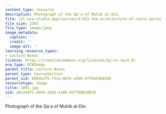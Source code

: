 ```yaml
---
content_type: resource
description: Photograph of the Qa`a of Muhib al-Din.
file: /ol-ocw-studio-app/courses/4-615-the-architecture-of-cairo-spring-2002/a0c2e9fca9343426a18693f798020830_1091.jpg
file_size: 2303
file_type: image/jpeg
image_metadata:
  caption: ''
  credit: ''
  image-alt: ''
learning_resource_types:
- Lecture Notes
license: https://creativecommons.org/licenses/by-nc-sa/4.0/
ocw_type: OCWImage
parent_title: Lecture Notes
parent_type: CourseSection
parent_uid: 6903e2f5-731a-0bfe-a3b8-4ff0493b836b
resourcetype: Image
title: 1091.jpg
uid: a0c2e9fc-a934-3426-a186-93f798020830
---
```

Photograph of the Qa`a of Muhib al-Din.
